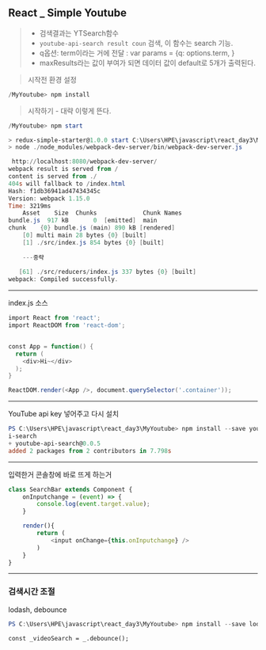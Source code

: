## React _ Simple Youtube

> - 검색결과는 YTSearch함수
> - `youtube-api-search result coun` 검색, 이 함수는 search 기능.
> - q옵션: term이라는 거에 전달 : var params = {q: options.term, }
> - maxResults라는 값이 부여가 되면 데이터 값이 default로 5개가 출력된다.

> 시작전 환경 설정

````powershell
/MyYoutube> npm install
````

> 시작하기 - 대략 이렇게 뜬다.

```powershell
/MyYoutube> npm start

> redux-simple-starter@1.0.0 start C:\Users\HPE\javascript\react_day3\MyYoutube
> node ./node_modules/webpack-dev-server/bin/webpack-dev-server.js

 http://localhost:8080/webpack-dev-server/
webpack result is served from /
content is served from ./
404s will fallback to /index.html
Hash: f1db36941ad47434345c
Version: webpack 1.15.0
Time: 3219ms
    Asset    Size  Chunks             Chunk Names
bundle.js  917 kB       0  [emitted]  main
chunk    {0} bundle.js (main) 890 kB [rendered]
    [0] multi main 28 bytes {0} [built]
    [1] ./src/index.js 854 bytes {0} [built]
    
    ---중략
    
   [61] ./src/reducers/index.js 337 bytes {0} [built]
webpack: Compiled successfully.
```

---

index.js 소스

```powershell
import React from 'react';
import ReactDOM from 'react-dom';


const App = function() {
  return (
    <div>Hi~</div>
  );
}

ReactDOM.render(<App />, document.querySelector('.container'));
```

---



YouTube api key 넣어주고 다시 설치

```powershell
PS C:\Users\HPE\javascript\react_day3\MyYoutube> npm install --save youtube-ap
i-search
+ youtube-api-search@0.0.5
added 2 packages from 2 contributors in 7.798s
```

---

입력한거 콘솔창에 바로 뜨게 하는거

```javascript
class SearchBar extends Component {
    onInputchange = (event) => {
        console.log(event.target.value);
    }

    render(){
        return (
            <input onChange={this.onInputchange} />  
        )
    }
}

```

---

### 검색시간 조절

 lodash, debounce 

```powershell
PS C:\Users\HPE\javascript\react_day3\MyYoutube> npm install --save lodash
```

`const _videoSearch = _.debounce();`

